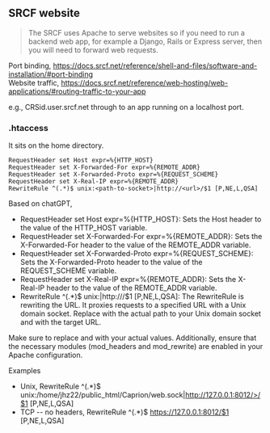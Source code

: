 
## SRCF website

> The SRCF uses Apache to serve websites so if you need to run a backend web app, for example a Django, Rails or Express server, then you will need to forward web requests.

Port binding, <https://docs.srcf.net/reference/shell-and-files/software-and-installation/#port-binding>\
Website traffic, <https://docs.srcf.net/reference/web-hosting/web-applications/#routing-traffic-to-your-app>

e.g., CRSid.user.srcf.net through to an app running on a localhost port.

### .htaccess

It sits on the home directory.

```
RequestHeader set Host expr=%{HTTP_HOST}
RequestHeader set X-Forwarded-For expr=%{REMOTE_ADDR}
RequestHeader set X-Forwarded-Proto expr=%{REQUEST_SCHEME}
RequestHeader set X-Real-IP expr=%{REMOTE_ADDR}
RewriteRule ^(.*)$ unix:<path-to-socket>|http://<url>/$1 [P,NE,L,QSA]
```

Based on chatGPT,

* RequestHeader set Host expr=%{HTTP_HOST}: Sets the Host header to the value of the HTTP_HOST variable.
* RequestHeader set X-Forwarded-For expr=%{REMOTE_ADDR}: Sets the X-Forwarded-For header to the value of the REMOTE_ADDR variable.
* RequestHeader set X-Forwarded-Proto expr=%{REQUEST_SCHEME}: Sets the X-Forwarded-Proto header to the value of the REQUEST_SCHEME variable.
* RequestHeader set X-Real-IP expr=%{REMOTE_ADDR}: Sets the X-Real-IP header to the value of the REMOTE_ADDR variable.
* RewriteRule ^(.*)$ unix:<path-to-socket>|http://<url>/$1 [P,NE,L,QSA]: The RewriteRule is rewriting the URL. It proxies requests to a specified URL with a Unix domain socket. Replace <path-to-socket> with the actual path to your Unix domain socket and <url> with the target URL.

Make sure to replace <path-to-socket> and <url> with your actual values. Additionally, ensure that the necessary modules (mod_headers and mod_rewrite) are enabled in your Apache configuration.

Examples

* Unix, RewriteRule ^(.*)$ unix:/home/jhz22/public_html/Caprion/web.sock|http://127.0.0.1:8012/>/$1 [P,NE,L,QSA]
* TCP -- no headers, RewriteRule ^(.*)$ https://127.0.0.1:8012/$1 [P,NE,L,QSA]
